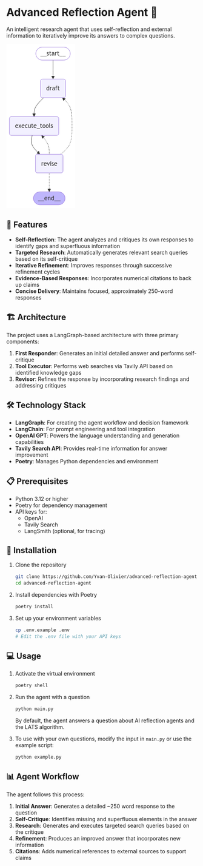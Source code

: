 # Advanced Reflection Agent 🤖
An intelligent research agent that uses self-reflection and external information to iteratively improve its answers to complex questions.

![Graph Architecture](graph.png)

## 🌟 Features
- **Self-Reflection**: The agent analyzes and critiques its own responses to identify gaps and superfluous information
- **Targeted Research**: Automatically generates relevant search queries based on its self-critique
- **Iterative Refinement**: Improves responses through successive refinement cycles
- **Evidence-Based Responses**: Incorporates numerical citations to back up claims
- **Concise Delivery**: Maintains focused, approximately 250-word responses

## 🏗️ Architecture
The project uses a LangGraph-based architecture with three primary components:
1. **First Responder**: Generates an initial detailed answer and performs self-critique
2. **Tool Executor**: Performs web searches via Tavily API based on identified knowledge gaps
3. **Revisor**: Refines the response by incorporating research findings and addressing critiques

## 🛠️ Technology Stack
- **LangGraph**: For creating the agent workflow and decision framework
- **LangChain**: For prompt engineering and tool integration
- **OpenAI GPT**: Powers the language understanding and generation capabilities
- **Tavily Search API**: Provides real-time information for answer improvement
- **Poetry**: Manages Python dependencies and environment

## 📋 Prerequisites
- Python 3.12 or higher
- Poetry for dependency management
- API keys for:
  - OpenAI
  - Tavily Search
  - LangSmith (optional, for tracing)

## 🚀 Installation
1. Clone the repository
   ```bash
   git clone https://github.com/Yvan-Olivier/advanced-reflection-agent.git
   cd advanced-reflection-agent
   ```

2. Install dependencies with Poetry
   ```bash
   poetry install
   ```

3. Set up your environment variables
   ```bash
   cp .env.example .env
   # Edit the .env file with your API keys
   ```

## 💻 Usage
1. Activate the virtual environment
   ```bash
   poetry shell
   ```

2. Run the agent with a question
   ```python
   python main.py
   ```
   By default, the agent answers a question about AI reflection agents and the LATS algorithm.

3. To use with your own questions, modify the input in `main.py` or use the example script:
   ```python
   python example.py
   ```

## 📊 Agent Workflow
The agent follows this process:
1. **Initial Answer**: Generates a detailed ~250 word response to the question
2. **Self-Critique**: Identifies missing and superfluous elements in the answer
3. **Research**: Generates and executes targeted search queries based on the critique
4. **Refinement**: Produces an improved answer that incorporates new information
5. **Citations**: Adds numerical references to external sources to support claims
